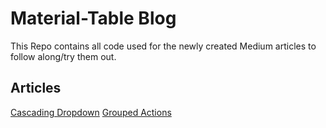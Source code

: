 # Material-Table Blog

This Repo contains all code used for the newly created Medium articles to follow along/try them out.

## Articles

[Cascading Dropdown](https://medium.com/@domino051/cascading-dropdown-material-table-e9025a424715?sk=58307ddb41f6e2df36278162c9a11b3e)
[Grouped Actions](https://medium.com/@domino051/grouped-actions-754612f0c1d5)
